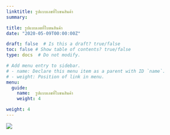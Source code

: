 ```yaml
---
linktitle: รูปแบบเลขที่ใบขนสินค้า
summary: 

title: รูปแบบเลขที่ใบขนสินค้า
date: "2020-05-09T00:00:00Z"

draft: false  # Is this a draft? true/false
toc: false # Show table of contents? true/false
type: docs  # Do not modify.

# Add menu entry to sidebar.
# - name: Declare this menu item as a parent with ID `name`.
# - weight: Position of link in menu.
menu:
  guide:
    name:  รูปแบบเลขที่ใบขนสินค้า
    weight: 4

weight: 4
---
```



![](https://github.com/yosarawut/WorkingArea/raw/master/KnowledgeCenter/e-Customs/e-Import/e-Import-manual/img/e-Import_2018png_Page52.png)